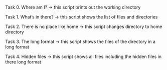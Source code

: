 Task 0. Where am I? 
-> this script prints out the working directory

Task 1. What’s in there? 
-> this script shows the list of files and directories

Task 2. There is no place like home
-> this script changes directory to home directory

Task 3. The long format 
-> this script shows the files of the directory in a long format

Task 4. Hidden files 
-> this script shows all files including the hidden files in there long format
